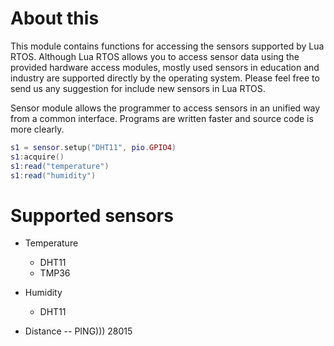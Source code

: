 # About this

This module contains functions for accessing the sensors supported by Lua RTOS. Although Lua RTOS allows you to access sensor data using the provided hardware access modules, mostly used sensors in education and industry are supported directly by the operating system. Please feel free to send us any suggestion for include new sensors in Lua RTOS.

Sensor module allows the programmer to access sensors in an unified way from a common interface. Programs are written faster and source code is more clearly.

```lua
s1 = sensor.setup("DHT11", pio.GPIO4)
s1:acquire()
s1:read("temperature")
s1:read("humidity")
````

# Supported sensors

  * Temperature
    - DHT11
    - TMP36

  * Humidity
    - DHT11

  * Distance
    -- PING))) 28015